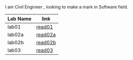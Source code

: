 I am Civil Engineer , looking to make a mark in Software field.


| Lab Name       | link |
| ----------- | ----------- |
| lab01      | [read01](read01.md)|
| lab02a   | [read02a](lab02a.md)        |
|  lab02b      | [read02b](read01.md)|
|  lab03      | [read03](readme.3.md)|